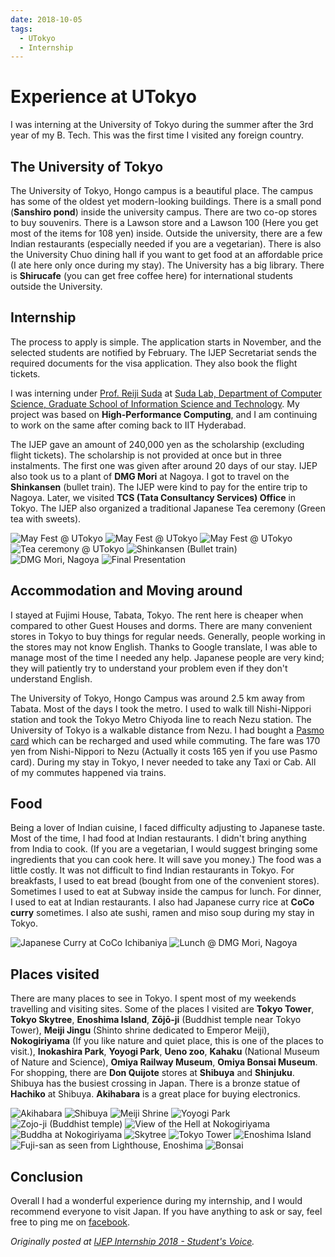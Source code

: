 ```yaml
---
date: 2018-10-05
tags:
  - UTokyo
  - Internship
---
```


# Experience at UTokyo

I was interning at the University of Tokyo during the summer after the 3rd year of my B. Tech. This was the first time I visited any foreign country.<!--more-->

## The University of Tokyo

The University of Tokyo, Hongo campus is a beautiful place. The campus has some of the oldest yet modern-looking buildings. There is a small pond (**Sanshiro pond**) inside the university campus. There are two co-op stores to buy souvenirs. There is a Lawson store and a Lawson 100 (Here you get most of the items for 108 yen) inside. Outside the university, there are a few Indian restaurants (especially needed if you are a vegetarian). There is also the University Chuo dining hall if you want to get food at an affordable price (I ate here only once during my stay). The University has a big library. There is **Shirucafe** (you can get free coffee here) for international students outside the University.

## Internship

The process to apply is simple. The application starts in November, and the selected students are notified by February. The IJEP Secretariat sends the required documents for the visa application. They also book the flight tickets.

I was interning under [Prof. Reiji Suda](http://olab.is.s.u-tokyo.ac.jp/~reiji/) at [Suda Lab, Department of Computer Science, Graduate School of Information Science and Technology](http://olab.is.s.u-tokyo.ac.jp/~reiji/lab-e.html). My project was based on **High-Performance Computing**, and I am continuing to work on the same after coming back to IIT Hyderabad.

The IJEP gave an amount of 240,000 yen as the scholarship (excluding flight tickets). The scholarship is not provided at once but in three instalments. The first one was given after around 20 days of our stay. IJEP also took us to a plant of **DMG Mori** at Nagoya. I got to travel on the **Shinkansen** (bullet train). The IJEP were kind to pay for the entire trip to Nagoya. Later, we visited **TCS (Tata Consultancy Services) Office** in Tokyo. The IJEP also organized a traditional Japanese Tea ceremony (Green tea with sweets).

![May Fest @ UTokyo](https://cdn.hashnode.com/res/hashnode/image/upload/v1577385872081/KlgoZsO48.jpeg)
![May Fest @ UTokyo](https://cdn.hashnode.com/res/hashnode/image/upload/v1577385883154/nKBKR7CFR.jpeg)
![May Fest @ UTokyo](https://cdn.hashnode.com/res/hashnode/image/upload/v1577385901884/qgbA6zWVT.jpeg)
![Tea ceremony @ UTokyo](https://cdn.hashnode.com/res/hashnode/image/upload/v1577385935474/l8Ez2njxP.jpeg)
![Shinkansen (Bullet train)](https://cdn.hashnode.com/res/hashnode/image/upload/v1577385990072/LXkDd9tSo.jpeg)
![DMG Mori, Nagoya](https://cdn.hashnode.com/res/hashnode/image/upload/v1577386008490/On6zT5l_8.jpeg)
![Final Presentation](https://cdn.hashnode.com/res/hashnode/image/upload/v1577386035783/6aZBkxRxp.jpeg)

## Accommodation and Moving around

I stayed at Fujimi House, Tabata, Tokyo. The rent here is cheaper when compared to other Guest Houses and dorms. There are many convenient stores in Tokyo to buy things for regular needs. Generally, people working in the stores may not know English. Thanks to Google translate, I was able to manage most of the time I needed any help. Japanese people are very kind; they will patiently try to understand your problem even if they don't understand English.

The University of Tokyo, Hongo Campus was around 2.5 km away from Tabata. Most of the days I took the metro. I used to walk till Nishi-Nippori station and took the Tokyo Metro Chiyoda line to reach Nezu station. The University of Tokyo is a walkable distance from Nezu. I had bought a [Pasmo card](https://www.pasmo.co.jp/en/) which can be recharged and used while commuting. The fare was 170 yen from Nishi-Nippori to Nezu (Actually it costs 165 yen if you use Pasmo card). During my stay in Tokyo, I never needed to take any Taxi or Cab. All of my commutes happened via trains.

## Food

Being a lover of Indian cuisine, I faced difficulty adjusting to Japanese taste. Most of the time, I had food at Indian restaurants. I didn't bring anything from India to cook. (If you are a vegetarian, I would suggest bringing some ingredients that you can cook here. It will save you money.) The food was a little costly. It was not difficult to find Indian restaurants in Tokyo. For breakfasts, I used to eat bread (bought from one of the convenient stores). Sometimes I used to eat at Subway inside the campus for lunch. For dinner, I used to eat at Indian restaurants. I also had Japanese curry rice at **CoCo curry** sometimes. I also ate sushi, ramen and miso soup during my stay in Tokyo.

![Japanese Curry at CoCo Ichibaniya](https://cdn.hashnode.com/res/hashnode/image/upload/v1577386121763/1KNyuUiBV.jpeg)
![Lunch @ DMG Mori, Nagoya](https://cdn.hashnode.com/res/hashnode/image/upload/v1577386136363/zttHxJNlm.jpeg)

## Places visited

There are many places to see in Tokyo. I spent most of my weekends travelling and visiting sites. Some of the places I visited are **Tokyo Tower**, **Tokyo Skytree**, **Enoshima Island**, **Zōjō-ji** (Buddhist temple near Tokyo Tower), **Meiji Jingu** (Shinto shrine dedicated to Emperor Meiji), **Nokogiriyama** (If you like nature and quiet place, this is one of the places to visit.), **Inokashira Park**, **Yoyogi Park**, **Ueno zoo**, **Kahaku** (National Museum of Nature and Science), **Omiya Railway Museum**, **Omiya Bonsai Museum**. For shopping, there are **Don Quijote** stores at **Shibuya** and **Shinjuku**. Shibuya has the busiest crossing in Japan. There is a bronze statue of **Hachiko** at Shibuya. **Akihabara** is a great place for buying electronics.

![Akihabara](https://cdn.hashnode.com/res/hashnode/image/upload/v1577386166584/dTzUNdPf5.jpeg)
![Shibuya](https://cdn.hashnode.com/res/hashnode/image/upload/v1577386186995/PzW0nZRXT.jpeg)
![Meiji Shrine](https://cdn.hashnode.com/res/hashnode/image/upload/v1577386205149/7urNCwH9a.jpeg)
![Yoyogi Park](https://cdn.hashnode.com/res/hashnode/image/upload/v1577386219103/6wp61ZpOF.jpeg)
![Zojo-ji (Buddhist temple)](https://cdn.hashnode.com/res/hashnode/image/upload/v1577386235679/DApzbm_Hs.jpeg)
![View of the Hell at Nokogiriyama](https://cdn.hashnode.com/res/hashnode/image/upload/v1577386261856/R470YM8Ca.jpeg)
![Buddha at Nokogiriyama](https://cdn.hashnode.com/res/hashnode/image/upload/v1577386278728/c35bRu9_6.jpeg)
![Skytree](https://cdn.hashnode.com/res/hashnode/image/upload/v1577386301369/5aOAQvvqm.jpeg)
![Tokyo Tower](https://cdn.hashnode.com/res/hashnode/image/upload/v1577386362069/JbsKxhGHW.jpeg)
![Enoshima Island](https://cdn.hashnode.com/res/hashnode/image/upload/v1577386339959/usLiN3x2J.jpeg)
![Fuji-san as seen from Lighthouse, Enoshima](https://cdn.hashnode.com/res/hashnode/image/upload/v1577386379847/GfcpIxcrs.jpeg)
![Bonsai](https://cdn.hashnode.com/res/hashnode/image/upload/v1577386395877/qgB4hr6Yx.jpeg)

## Conclusion

Overall I had a wonderful experience during my internship, and I would recommend everyone to visit Japan.
If you have anything to ask or say, feel free to ping me on [facebook](https://www.facebook.com/prateekkumarweb).

_Originally posted at [IJEP Internship 2018 - Student's Voice](http://ijep.t.u-tokyo.ac.jp/2018/10/05/ijep-internship-program-2018-prateek-kumar-iithyderabad/)._
